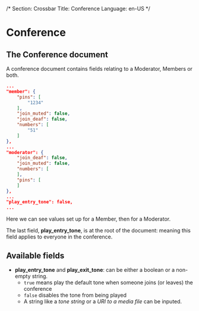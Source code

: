 /*
Section: Crossbar
Title: Conference
Language: en-US
*/

# Conference

## The Conference document

A conference document contains fields relating to a Moderator, Members or both.

```json
...
"member": {
    "pins": [
        "1234"
    ],
    "join_muted": false,
    "join_deaf": false,
    "numbers": [
        "51"
    ]
},
...
"moderator": {
    "join_deaf": false,
    "join_muted": false,
    "numbers": [
    ],
    "pins": [
    ]
},
...
"play_entry_tone": false,
...
```

Here we can see values set up for a Member, then for a Moderator.

The last field, **play_entry_tone**, is at the root of the document: meaning this field applies to everyone in the conference.

## Available fields

* **play_entry_tone** and **play_exit_tone**: can be either a boolean or a non-empty string.
    * `true` means play the default tone when someone joins (or leaves) the conference
    * `false` disables the tone from being played
    * A string like a *tone string* or a *URI to a media file* can be inputed.
